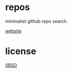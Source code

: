 # repos
minimalist github repo search.

[website](https://often.github.io/repos/)

# license
[0BSD](LICENSE)
